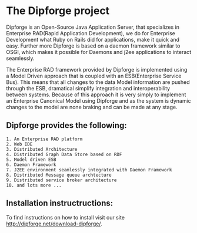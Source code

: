The Dipforge project
====================

Dipforge is an Open-Source Java Application Server, that specializes in Enterprise RAD(Rapid Application Development), we do for Enterprise Development what Ruby on Rails did for applications, make it quick and easy. Further more Dipforge is based on a daemon framework similar to OSGI, which makes it possible for Daemons and j2ee applications to interact seamlessly.

The Enterprise RAD framework provided by Dipforge is implemented using a Model Driven approach that is coupled with an ESB(Enterprise Service Bus). This means that all changes to the data Model information are pushed through the ESB, dramatical simplify integration and interoperability between systems. Because of this approach it is very simply to implement an Enterprise Canonical Model using Dipforge and as the system is dynamic changes to the model are none braking and can be made at any stage.

Dipforge provides the following:
--------------------------------

    1. An Enterprise RAD platform 
    2. Web IDE
    3. Distributed Architecture
    4. Distributed Graph Data Store based on RDF
    5. Model driven ESB
    6. Daemon Framework
    7. J2EE environment seamlessly integrated with Daemon Framework
    8. Distributed Message queue archtecture
    9. Distributed service broker architecture
    10. and lots more ...

Installation instructructions:
------------------------------
To find instructions on how to install visit our site http://dipforge.net/download-dipforge/.
